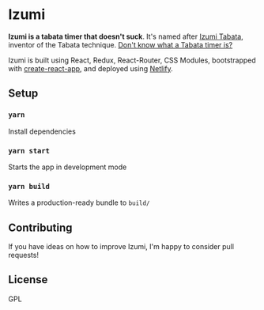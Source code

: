 # Izumi
**Izumi is a tabata timer that doesn't suck**. It's named after [Izumi Tabata](https://en.wikipedia.org/wiki/Izumi_Tabata), inventor of the Tabata technique. [Don't know what a Tabata timer is?](https://en.wikipedia.org/wiki/High-intensity_interval_training#Tabata_regimen)

Izumi is built using React, Redux, React-Router, CSS Modules, bootstrapped with [create-react-app](https://github.com/facebookincubator/create-react-app), and deployed using [Netlify](netlify.com).

## Setup
### `yarn`
Install dependencies

### `yarn start`
Starts the app in development mode

### `yarn build`
Writes a production-ready bundle to `build/`

## Contributing
If you have ideas on how to improve Izumi, I'm happy to consider pull requests!

## License
GPL
